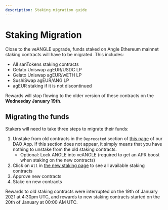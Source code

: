 ```yaml
---
description: Staking migration guide
---
```


# Staking Migration

Close to the veANGLE upgrade, funds staked on Angle Ethereum mainnet staking contracts will have to be migrated. This includes:

* All sanTokens staking contracts
* Gelato Uniswap agEUR/USDC LP
* Gelato Uniswap agEUR/wETH LP
* SushiSwap agEUR/ANG LP
* agEUR staking if it is not discontinued

Rewards will stop flowing to the older version of these contracts on the **Wednesday January 19th**.

## Migrating the funds

Stakers will need to take three steps to migrate their funds:

1. Unstake from old contracts in the `Deprecated` section of [this page](https://dao.angle.money/#/stake) of our DAO App. If this section does not appear, it simply means that you have nothing to unstake from the old staking contracts.
   * Optional: Lock ANGLE into veANGLE (required to get an APR boost when staking on the new contracts)
2. Click on `All` in [the new staking page](https://dao.angle.money/#/stake) to see all available staking contracts
3. Approve new contracts
4. Stake on new contracts

Rewards to old staking contracts were interrupted on the 19th of January 2021 at 4:30pm UTC, and rewards to new staking contracts started on the 20th of January at 00:00 AM UTC.&#x20;
